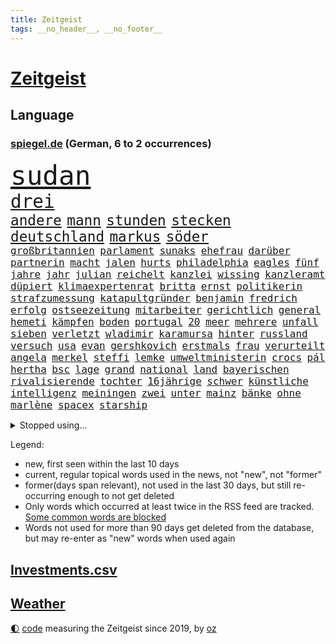 ```yaml
---
title: Zeitgeist
tags: __no_header__, __no_footer__
---
```


# [Zeitgeist](https://oliz.io/zeitgeist/)

## Language

<h3><a href="https://www.spiegel.de" target="_blank">spiegel.de</a> (German, 6 to 2 occurrences)</h3>
<p style="font-family:monospace">
<span style="font-size:32pt"><a href="news_links.html#sudan" class="new">sudan</a></span>
<br>
<span style="font-size:22pt"><a href="news_links.html#drei" class="current">drei</a></span>
<br>
<span style="font-size:17pt"><a href="news_links.html#andere" class="current">andere</a></span>
<span style="font-size:17pt"><a href="news_links.html#mann" class="current">mann</a></span>
<span style="font-size:17pt"><a href="news_links.html#stunden" class="current">stunden</a></span>
<span style="font-size:17pt"><a href="news_links.html#stecken" class="current">stecken</a></span>
<span style="font-size:17pt"><a href="news_links.html#deutschland" class="current">deutschland</a></span>
<span style="font-size:17pt"><a href="news_links.html#markus" class="current">markus</a></span>
<span style="font-size:17pt"><a href="news_links.html#söder" class="current">söder</a></span>
<br>
<span style="font-size:12pt"><a href="news_links.html#großbritannien" class="current">großbritannien</a></span>
<span style="font-size:12pt"><a href="news_links.html#parlament" class="current">parlament</a></span>
<span style="font-size:12pt"><a href="news_links.html#sunaks" class="current">sunaks</a></span>
<span style="font-size:12pt"><a href="news_links.html#ehefrau" class="current">ehefrau</a></span>
<span style="font-size:12pt"><a href="news_links.html#darüber" class="current">darüber</a></span>
<span style="font-size:12pt"><a href="news_links.html#partnerin" class="current">partnerin</a></span>
<span style="font-size:12pt"><a href="news_links.html#macht" class="current">macht</a></span>
<span style="font-size:12pt"><a href="news_links.html#jalen" class="current">jalen</a></span>
<span style="font-size:12pt"><a href="news_links.html#hurts" class="current">hurts</a></span>
<span style="font-size:12pt"><a href="news_links.html#philadelphia" class="current">philadelphia</a></span>
<span style="font-size:12pt"><a href="news_links.html#eagles" class="current">eagles</a></span>
<span style="font-size:12pt"><a href="news_links.html#fünf" class="current">fünf</a></span>
<span style="font-size:12pt"><a href="news_links.html#jahre" class="current">jahre</a></span>
<span style="font-size:12pt"><a href="news_links.html#jahr" class="current">jahr</a></span>
<span style="font-size:12pt"><a href="news_links.html#julian" class="current">julian</a></span>
<span style="font-size:12pt"><a href="news_links.html#reichelt" class="current">reichelt</a></span>
<span style="font-size:12pt"><a href="news_links.html#kanzlei" class="new">kanzlei</a></span>
<span style="font-size:12pt"><a href="news_links.html#wissing" class="current">wissing</a></span>
<span style="font-size:12pt"><a href="news_links.html#kanzleramt" class="current">kanzleramt</a></span>
<span style="font-size:12pt"><a href="news_links.html#düpiert" class="current">düpiert</a></span>
<span style="font-size:12pt"><a href="news_links.html#klimaexpertenrat" class="new">klimaexpertenrat</a></span>
<span style="font-size:12pt"><a href="news_links.html#britta" class="current">britta</a></span>
<span style="font-size:12pt"><a href="news_links.html#ernst" class="current">ernst</a></span>
<span style="font-size:12pt"><a href="news_links.html#politikerin" class="current">politikerin</a></span>
<span style="font-size:12pt"><a href="news_links.html#strafzumessung" class="new">strafzumessung</a></span>
<span style="font-size:12pt"><a href="news_links.html#katapultgründer" class="current">katapultgründer</a></span>
<span style="font-size:12pt"><a href="news_links.html#benjamin" class="current">benjamin</a></span>
<span style="font-size:12pt"><a href="news_links.html#fredrich" class="current">fredrich</a></span>
<span style="font-size:12pt"><a href="news_links.html#erfolg" class="current">erfolg</a></span>
<span style="font-size:12pt"><a href="news_links.html#ostseezeitung" class="new">ostseezeitung</a></span>
<span style="font-size:12pt"><a href="news_links.html#mitarbeiter" class="current">mitarbeiter</a></span>
<span style="font-size:12pt"><a href="news_links.html#gerichtlich" class="new">gerichtlich</a></span>
<span style="font-size:12pt"><a href="news_links.html#general" class="current">general</a></span>
<span style="font-size:12pt"><a href="news_links.html#hemeti" class="new">hemeti</a></span>
<span style="font-size:12pt"><a href="news_links.html#kämpfen" class="current">kämpfen</a></span>
<span style="font-size:12pt"><a href="news_links.html#boden" class="current">boden</a></span>
<span style="font-size:12pt"><a href="news_links.html#portugal" class="current">portugal</a></span>
<span style="font-size:12pt"><a href="news_links.html#20" class="current">20</a></span>
<span style="font-size:12pt"><a href="news_links.html#meer" class="current">meer</a></span>
<span style="font-size:12pt"><a href="news_links.html#mehrere" class="current">mehrere</a></span>
<span style="font-size:12pt"><a href="news_links.html#unfall" class="current">unfall</a></span>
<span style="font-size:12pt"><a href="news_links.html#sieben" class="current">sieben</a></span>
<span style="font-size:12pt"><a href="news_links.html#verletzt" class="current">verletzt</a></span>
<span style="font-size:12pt"><a href="news_links.html#wladimir" class="current">wladimir</a></span>
<span style="font-size:12pt"><a href="news_links.html#karamursa" class="new">karamursa</a></span>
<span style="font-size:12pt"><a href="news_links.html#hinter" class="current">hinter</a></span>
<span style="font-size:12pt"><a href="news_links.html#russland" class="current">russland</a></span>
<span style="font-size:12pt"><a href="news_links.html#versuch" class="current">versuch</a></span>
<span style="font-size:12pt"><a href="news_links.html#usa" class="current">usa</a></span>
<span style="font-size:12pt"><a href="news_links.html#evan" class="current">evan</a></span>
<span style="font-size:12pt"><a href="news_links.html#gershkovich" class="current">gershkovich</a></span>
<span style="font-size:12pt"><a href="news_links.html#erstmals" class="current">erstmals</a></span>
<span style="font-size:12pt"><a href="news_links.html#frau" class="current">frau</a></span>
<span style="font-size:12pt"><a href="news_links.html#verurteilt" class="current">verurteilt</a></span>
<span style="font-size:12pt"><a href="news_links.html#angela" class="current">angela</a></span>
<span style="font-size:12pt"><a href="news_links.html#merkel" class="current">merkel</a></span>
<span style="font-size:12pt"><a href="news_links.html#steffi" class="current">steffi</a></span>
<span style="font-size:12pt"><a href="news_links.html#lemke" class="current">lemke</a></span>
<span style="font-size:12pt"><a href="news_links.html#umweltministerin" class="current">umweltministerin</a></span>
<span style="font-size:12pt"><a href="news_links.html#crocs" class="new">crocs</a></span>
<span style="font-size:12pt"><a href="news_links.html#pál" class="new">pál</a></span>
<span style="font-size:12pt"><a href="news_links.html#hertha" class="current">hertha</a></span>
<span style="font-size:12pt"><a href="news_links.html#bsc" class="current">bsc</a></span>
<span style="font-size:12pt"><a href="news_links.html#lage" class="current">lage</a></span>
<span style="font-size:12pt"><a href="news_links.html#grand" class="current">grand</a></span>
<span style="font-size:12pt"><a href="news_links.html#national" class="current">national</a></span>
<span style="font-size:12pt"><a href="news_links.html#land" class="current">land</a></span>
<span style="font-size:12pt"><a href="news_links.html#bayerischen" class="current">bayerischen</a></span>
<span style="font-size:12pt"><a href="news_links.html#rivalisierende" class="new">rivalisierende</a></span>
<span style="font-size:12pt"><a href="news_links.html#tochter" class="current">tochter</a></span>
<span style="font-size:12pt"><a href="news_links.html#16jährige" class="current">16jährige</a></span>
<span style="font-size:12pt"><a href="news_links.html#schwer" class="current">schwer</a></span>
<span style="font-size:12pt"><a href="news_links.html#künstliche" class="current">künstliche</a></span>
<span style="font-size:12pt"><a href="news_links.html#intelligenz" class="current">intelligenz</a></span>
<span style="font-size:12pt"><a href="news_links.html#meiningen" class="new">meiningen</a></span>
<span style="font-size:12pt"><a href="news_links.html#zwei" class="current">zwei</a></span>
<span style="font-size:12pt"><a href="news_links.html#unter" class="current">unter</a></span>
<span style="font-size:12pt"><a href="news_links.html#mainz" class="current">mainz</a></span>
<span style="font-size:12pt"><a href="news_links.html#bänke" class="current">bänke</a></span>
<span style="font-size:12pt"><a href="news_links.html#ohne" class="current">ohne</a></span>
<span style="font-size:12pt"><a href="news_links.html#marlène" class="new">marlène</a></span>
<span style="font-size:12pt"><a href="news_links.html#spacex" class="current">spacex</a></span>
<span style="font-size:12pt"><a href="news_links.html#starship" class="new">starship</a></span>
</p>
<details>
<summary>Stopped using...</summary>
<p class="former" style="font-size:12pt">
fürchtet(907) sachsenanhalt(907) hinterlassen(906) jens(906) mali(906) nachfolge(906) vorsitzende(906) bundesamt(905) hervor(905) bildung(904) coronaregeln(904) diskriminierung(904) geändert(904) kino(904) leer(904) verändert(904) zurzeit(904) ausgebrochen(903) ausgezeichnet(903) geschickt(903) investoren(903) unbekannten(903) carsten(902) erfahrung(902) glück(902) klaren(902) krankenhäusern(902) siegt(902) teheran(902) trat(902) allianz(901) enger(901) hunde(901) kliniken(901) ließen(901) nominiert(901) steuern(901) teilnehmer(901) woran(901) 400(900) breitet(900) ddr(900) diskutieren(900) erfolge(900) erneute(900) landtag(900) widerspruch(900) englischen(899) erfahrungen(899) gerhard(899) klingbeil(899) kochinstitut(899) priester(899) quarantäne(899) vorliegt(899) cdupolitiker(898) co₂(898) favoriten(898) florian(898) passieren(898) riss(898) tweet(898) verlief(898) augsburg(897) ausfallen(897) bielefeld(897) meister(897) neuem(897) provinz(897) unterschiedlich(897) verhängte(897) vorsitzenden(897) walter(897) ausnahmezustand(896) größter(896) litauen(896) zugleich(896) 65(895) gebe(895) tschechien(895) wehren(895) beschluss(894) dramatisch(894) fußballprofi(894) mütter(894) 33(893) anbieter(893) entscheidenden(893) falsch(893) länge(893) nutzte(893) party(893) rassistischen(893) sinn(893) tausenden(893) verteidigung(893) besuchen(892) blockiert(892) milde(892) pressestimmen(892) via(891) zwischenzeitlich(891) freie(890) kultur(890) gerechnet(889) modell(889) william(889) bande(888) demonstrationen(888) europäischer(888) kleines(888) verfehlt(888) belegen(887) eklat(887) auskunft(886) brechen(886) antisemitismus(885) sendung(885) geprägt(884) holocaust(884) konkrete(884) unseren(884) hielten(882) landete(882) 11(881) fan(881) signalisiert(881) tiefen(881) gesamten(880) kooperation(880) schießen(880) eigenes(879) iss(879) übernommen(879) immunität(878) bestmarke(877) hoffnungen(877) katar(876) ausrüstung(874) ausgesetzt(873) freiwillig(871) apps(870) möglichkeiten(867) wandel(867) empfangen(857) foto(856) normalerweise(856) staatsoberhaupt(856) konzert(854) verdoppelt(854) teuren(852) rache(847) farbe(841) hitler(839) last(836) aktionen(833) wetterdienst(815) londons(814) enthält(809) 95(796) öffnet(793) estland(777) anfeindungen(774) skandale(770) belästigung(769) demnächst(763) strebt(744) verantwortliche(744) investor(733) japanischen(689) abgegeben(681) besonderes(678) 38(668) zentralbank(652) stundenlang(647) lebensmitteln(643) ausnahme(637) veröffentlichung(630) füllen(629) verbunden(627) freigesprochen(626) warnungen(623) erfolglos(607) fluten(606) gremium(606) erfolgreichste(601) weibliche(601) kuriose(599) 700(590) jenseits(590) nouripour(580) rückgabe(579) stehlen(579) mike(574) kritischen(571) machtübernahme(571) zorn(570) böse(566) momente(566) erreichte(559) werner(553) konflikts(548) schulden(547) vorteil(547) beeinflusst(539) kunstwerke(536) gefeuert(534) erdgas(533) krankenkassen(532) gedrängt(526) einander(525) verläuft(519) 200000(518) hals(516) roth(513) falle(500) fußballs(500) vorgesehen(499) meta(489) tradition(486) seltene(484) zustande(484) entsteht(483) stephen(483) kanal(481) explodieren(479) phänomen(478) sank(477) verteuert(472) fdpminister(471) 87(468) ezb(468) nordische(468) frühe(465) zuständig(463) ebay(462) hochzeit(460) klara(458) heikel(457) menschenrechtler(452) mild(444) schwieriger(442) match(440) spektakel(440) mitgliedstaaten(435) geklagt(432) geschenk(429) bestand(423) geiselnahme(419) ergeben(418) abschaffung(414) gekämpft(412) positiven(411) abseits(409) runter(408) zensur(407) verpflichtende(404) problems(403) mbappé(401) oppositionellen(401) schülern(399) 98(398) spdchef(396) fluss(393) lehnte(392) terror(392) zugenommen(389) fern(388) kremltruppen(383) erneuerbare(382) anlässlich(378) invasoren(376) lindners(375) patrick(375) todes(371) goldene(369) staub(365) staatsbürgerschaft(364) spart(362) verbotene(359) ausschließlich(357) suchten(357) herrschte(356) updates(350) 24jährige(346) fernen(342) nachfolgerin(342) rechenschaft(341) großmutter(338) ufer(338) franken(337) filialen(335) warteten(335) schwedens(334) golden(328) discounter(323) wehrte(319) westjordanland(319) würdigt(318) suchte(314) ausgebaut(313) einstecken(312) prinzessin(312) chefs(310) erleichtert(309) sinne(309) unobericht(309) 80000(308) homosexuelle(308) tankstelle(308) vereidigt(308) ausbauen(307) einhalten(306) titelverteidiger(306) 79(304) frustriert(304) leipzigs(304) steuerzahler(303) ulrich(303) erhöhtes(302) vollgas(302) provider(300) schwächen(300) jugendlicher(298) einzudämmen(297) mitarbeitende(296) update(294) verdiente(294) naturkatastrophen(292) preisdeckel(292) republikanischer(292) verbreitung(291) ukrainerusslandkrieg(288) persönlicher(283) zuwanderung(281) transportieren(280) übergewinnsteuer(278) finde(275) gleichberechtigung(275) tanz(274) katholiken(272) begegnen(269) extra(269) endgültige(268) vize(267) großeltern(266) entschuldigen(263) kultusminister(263) frauenrechte(262) völker(262) anruf(260) grimm(260) veronika(260) giffey(259) funktion(256) usrepublikaner(256) anschlags(255) streikt(254) chinesen(253) eigentliche(253) gelbe(252) unterkünfte(249) etlichen(247) drehten(246) lady(245) zwölfjährigen(245) erzählung(243) diana(242) daneben(240) glänzte(240) hagen(239) hingelegt(239) summer(238) moderator(235) wichtigster(235) notruf(234) somalia(234) holten(232) bürgergeld(231) einziges(231) mobilisierung(230) erlässt(229) mithalten(229) rauf(228) vogelgrippe(228) medizin(227) sperren(227) weltgrößten(227) seltener(225) verschärfung(224) entkommen(223) globes(223) spurensuche(219) übernahm(219) bellingham(217) gebissen(217) jude(217) tobias(217) gott(216) ussenat(216) energiepauschale(215) angegangen(214) antisemitisch(210) link(210) rowling(210) atlantik(209) entstehung(209) rappers(208) abgezogen(207) jahreswechsel(206) beschaffen(204) 45jährige(203) erzeugt(203) lehrermangel(203) durchhalten(202) listen(202) geteilt(201) gratis(201) kurznachrichtendienst(200) bundeswirtschaftsministerium(199) strafrechtliche(199) finanzministerium(197) vorurteile(197) ber(196) elften(196) energiepolitik(196) erwägen(196) aufholjagd(195) johan(195) monika(194) simuliert(194) stützt(194) jk(193) milliardenkosten(193) wasserversorgung(193) eingehalten(192) meeresboden(191) militärexperte(191) cocacola(190) 1400(188) emissionen(188) irland(188) achtelfinale(187) angesehen(186) beobachter(186) blumen(186) fortschritte(186) ködern(186) spiels(186) vereinbarung(186) winzigen(186) halbzeit(184) iranischer(184) szenarien(184) rose(182) treibhausgase(182) tshirt(182) buhlen(181) massiver(181) niederlagen(181) geldpolitik(180) morgan(180) sterne(180) brutalität(179) persönlichen(179) asteroid(178) sportdirektor(178) stift(178) antrieb(176) kristersson(176) 300000(175) exklusiv(175) langes(175) bundesweites(174) forscherinnen(174) nominierungen(174) schwedt(174) organisieren(173) dahintersteckt(171) elbphilharmonie(170) härtesten(170) abwesenheit(169) bergen(169) edward(168) gefährlichsten(168) regionalbahn(168) herren(167) bischofskonferenz(166) bnd(163) wartezeit(163) angekündigter(162) gewalttäter(162) passagieren(162) kommando(161) professioneller(161) kampfpanzern(160) anerkennung(159) clans(159) parat(159) birmingham(158) bonbons(158) ernennt(158) solidarisieren(157) verankert(157) lawinenabgang(156) entzug(155) alice(154) geliebten(152) krisenjahr(152) oleg(152) übersteigen(152) gary(150) großereignis(150) armin(149) geebnet(149) scheuen(149) 105(148) energieinfrastruktur(148) misstrauen(148) todesstrafe(148) dankesrede(147) eigens(147) flüchtlingsheim(147) intakt(147) teheraner(146) verehrt(146) 39(145) 736(145) erkältungswelle(145) geschmack(144) mittleren(144) verbrechens(142) versicherte(142) y(142) erreger(141) krankenhausreform(141) queere(141) aussichten(140) raue(140) boeing(139) darknet(139) inhalten(139) reißen(138) philip(137) weltcup(137) bedienen(136) brisantes(136) zigaretten(136) überragt(136) adolf(135) queeren(135) sydney(135) rettungseinsatz(132) usamerikanerin(132) jusos(131) 14jähriger(130) aufgeschoben(130) erzählungen(130) japaner(130) ussänger(130) verbrenner(130) sms(129) wurm(129) abwenden(128) homophoben(127) diplomatie(126) testet(126) twitterchef(126) wirtschaftliche(126) feste(125) formiert(125) vorgängerin(125) sportartikelhersteller(124) statistische(124) verbinden(123) ware(123) überwacht(123) ausdrücklich(122) migrationspolitik(122) benedikt(121) geheimer(121) grünenchef(121) schmiedet(121) gianni(120) pence(120) streben(120) subventionswettlauf(120) anzahl(119) ausgetretene(119) evangelische(119) gegensatz(119) generalinspekteur(119) überzeugen(118) bundesverdienstkreuz(117) christmas(117) schränken(117) verkehrswende(117) überholmanöver(117) abschiebungen(116) airbus(116) bafin(116) bemängeln(116) beweist(116) gekostet(116) inszenierte(116) aufpassen(115) bestens(115) flotte(115) fußballweltmeisterschaften(115) tennislegende(115) vorsichtig(115) barbarei(114) bischöfe(114) straßensperren(114) supermärkte(114) apokalypse(113) ausgleichen(113) beunruhigt(113) buenos(113) djokovic(113) gelockert(113) geldhaus(112) infos(112) jahresbeginn(112) produkten(112) synodalen(112) verbannt(112) weltfußball(112) wmaus(112) arztpraxen(111) fotograf(111) kamala(111) schneesturm(111) düsteres(110) gestalten(110) integrität(110) what(110) berühmter(109) erfolgsgeschichte(109) kurzzeitig(109) vorbereitung(109) check(108) kapsel(108) rückschritt(108) tüte(108) größeren(107) kampfflugzeuge(107) lehnten(107) politikum(107) seltsamen(107) weltmeisterschaften(107) dienstwagen(106) flaggen(106) versicherung(106) überlassen(106) hilfsgüter(105) munitionsbeschaffung(105) tvserie(105) charts(104) fratzscher(104) niedergelegt(104) skiweltcup(104) besitzen(103) erwähnt(103) innsbruck(103) kammerspiel(103) stürmen(103) venus(103) werbeverbot(103) wiegelt(103) berisha(101) euabgeordnete(101) forschungsteam(101) grünes(101) söldnergruppe(101) udo(100) dritter(99) perfekten(99) 28jährigen(98) axelspringerverlag(98) gebrauchte(98) hackl(98) obdachlosigkeit(98) standorte(98) mexikos(97) derartige(96) fachschüler(96) garbsen(96) kellern(96) umstrittenes(96) überbieten(96) 20jährige(95) kapital(95) vollstreckt(95) day(94) redaktion(94) verschüttet(94) voraussetzung(94) wehrbeauftragte(94) anlaufstelle(93) erzielten(93) haie(93) spielfilm(93) ausgeladen(92) bauzinsen(92) entschärft(92) kohlendioxid(92) völler(92) biathleten(91) explodierende(91) geiselnehmer(91) isrückkehrerin(91) mitgliedschaft(91) porträtiert(91) regenfälle(91) sportjournalist(91) warntag(91) darlehen(90) gleichem(90) haushalts(90) länderchefs(90) schärferes(90) angespannte(89) arbeitnehmerinnen(89) attentäter(89) etablieren(89) planungsverfahren(89) referee(89) wintersport(89) epos(88) kopiert(88) maulwurf(88) stanley(88) vorort(88) vorurteilen(88) witterung(88) einzigartigen(87) exvizepräsident(87) krankenstand(87) kulturstaatsministerin(87) nachbarländern(87) regierungsberater(87) stellungskrieg(87) umzug(87) vorstand(87) europarat(86) juwelen(86) applaus(85) kriege(85) künstlern(85) merkwürdige(85) ops(85) twitteralternative(85) zehnte(85) altert(84) ansicht(84) beeindruckt(84) immobilienpreise(84) rauschten(84) umstrittener(84) verworfen(84) volksleiden(84) werten(84) aires(83) angreifern(83) bruchteil(83) glass(83) journalistische(83) organisierten(83) zurückfordern(83) death(82) eauto(82) klimaziel(82) parteiausschluss(82) solcher(82) volkswagenkonzern(82) kirchen(81) kriegsdrama(81) lauten(81) meiste(81) sicherheitskräften(81) deripaska(80) gentechnik(80) kategorien(80) luxusmarken(80) lösten(80) schweigt(80) verheerende(80) cancelt(79) erfolgreiche(79) erlag(79) gerückt(79) a38(78) detektiv(78) dieb(78) isanhänger(78) ivan(78) revision(78) stritt(78) toney(78) zylinder(78) 69(77) anschreien(77) auftrieb(77) eisernen(77) förderte(77) komplizierten(77) stellvertreterin(77) verleger(77) wilden(77) zugeben(77) batic(76) böller(76) eiltempo(76) feuerwehrmann(76) kranken(76) kurzschluss(76) legalem(76) leitmayr(76) schneefall(76) demonstrierten(75) doppelmord(75) einkindpolitik(75) einmarsch(75) männlichen(75) schadsoftware(75) zweck(75) dauer(74) geprägte(74) herstellers(74) indizien(74) lambsdorff(74) strafrechtlich(74) unerschwinglich(74) absprache(73) chaim(73) einzelgänger(73) feministischer(73) internetnutzer(73) verteidigungsministeriums(73) wham(73) zuständigkeit(73) ölkonzern(73) cyrus(72) ertragen(72) hundebesitzer(72) miley(72) texten(72) schwinden(71) umjubelt(71) versicherer(71) aushalten(70) besuchern(70) broadway(70) gestaltet(70) höhepunkte(70) leichnam(70) mafia(70) rauchen(70) sicherheitsbedenken(70) amüsant(69) bundesministerin(69) büroarbeiter(69) geschäftsmann(69) siebzigern(69) socialmediakonzern(69) überschattete(69) bakterien(68) bescheiden(68) geratene(68) gesteuerte(68) haftentlassung(68) heimatland(68) kraftakt(68) mitgerissen(68) 133(67) bundeswirtschaftsminister(67) empfindliche(67) entfernte(67) freier(67) hinsichtlich(67) kabinettskollegen(67) verschmähen(67) 52(66) islamistischen(66) kleintransporters(66) neubau(66) outfits(66) blutspenden(65) edf(65) homosexueller(65) linda(65) office(65) pckraffinerie(65) abnehmen(64) hunden(64) impfstatus(64) nazivergleich(64) henriette(63) häftling(63) krebsdiagnose(63) oberbürgermeisterin(63) reker(63) weltcupsieg(63) weltraumrakete(63) wettlauf(63) mittwochmorgen(62) schwache(62) sitzungstagen(62) substanz(62) arbeitsgruppe(61) bauministerin(61) bayerischer(61) betreuer(61) bewerbungen(61) entwickler(61) geywitz(61) högl(61) niemals(61) biene(60) bitcoins(60) burkina(60) faso(60) havarierten(60) angehende(59) break(59) ehemaliges(59) grünheide(59) streifen(59) verlangte(59) vorgabe(59) bürgerrechte(58) do(58) erschlich(58) gaga(58) joão(58) kadaver(58) theoretisch(58) verdächtiges(58) nordamerikas(57) spontan(57) verbrennt(57) einzel(56) ortes(56) pate(56) energy(55) erschüttern(55) techbranche(55) umweltbundesamt(55) anklagen(54) bestehe(54) luftschlägen(54) pamela(54) abtreibungsgegner(53) iq(53) räume(53) showdown(53) starteten(53) vertreiben(53) widrigen(53) allgemeines(52) aufbauen(52) bedrohlich(52) kiesewetter(52) langwierige(52) positives(52) roderich(52) segelboot(52) umdenken(52) ebbt(51) flüchtlingspolitik(51) ganztägigen(51) gedient(51) lagerfeld(51) pflegen(51) selfie(51) skipper(51) zögerliche(51) abkopplung(50) antike(50) dfl(50) gesetzlichen(50) neinstimmen(50) neunzigern(50) supermarktketten(50) bogen(49) etat(49) jährt(49) nhs(49) unfallzahlen(49) unruhe(49) vorgetäuscht(49) überrumpelt(49) auszeichnungen(48) baltikum(48) djokovićs(48) effekte(48) euterrorliste(48) gelogen(48) holocaustüberlebende(48) rigorose(48) sichtlich(48) stausee(48) abenteurer(47) ausgeglichen(47) durchgefallen(47) heimwm(47) neapel(47) produzenten(47) ungarischen(47) ausgerottet(46) beschuldigen(46) bildungsmisere(46) dmytro(46) hauch(46) kuleba(46) mitgeschleift(46) richtigen(46) stürmte(46) absprachen(45) ausnahmeathletin(45) ermordeten(45) köpfe(45) packung(45) synodalversammlung(45) vorstellungen(45) zugpersonal(45) überzogen(45) abiturienten(44) georgien(44) lokale(44) monatelanger(44) untergräbt(44) vergewaltigungen(44) bundesminister(43) dammbruch(43) diversen(43) hochzeiten(43) klimaschutzes(43) mitziehen(43) prorussischen(43) verhinderten(43) academy(42) beißt(42) dichtgemacht(42) eingebrockt(42) sicherheitsstrategie(42) stegner(42) sturmgewehren(42) ausspähen(41) brüskiert(41) fischfang(41) flowers(41) mërgim(41) polizeischüler(41) spö(41) taumelt(41) willkür(41) wirtschaftlicher(41) zinswende(41) 152(40) aufgespürt(40) premiers(40) purzeln(40) zervakis(40) anlocken(39) dissens(39) eberl(39) eingeschüchtert(39) h5n1(39) kuh(39) quälend(39) wahlsieger(39) 207(38) apache(38) ausgemustert(38) laufzeit(38) leopard2kampfpanzer(38) omega(38) rolex(38) streamingangebot(38) erholt(37) problematischen(37) quittung(37) solidarische(37) unterdrückt(37) vatikans(37) verunsicherung(37) ausschluss(36) behauptung(36) nobelpreis(36) pralinen(36) travel(36) verteuern(36) weltmeisterin(36) agenten(35) anschlüsse(35) eichhörnchen(35) fußballliga(35) fußstapfen(35) grenzschutz(35) lawinengefahr(35) merklich(35) mister(35) nummereinshit(35) rekordergebnis(35) rekordmenge(35) verbreitete(35) vwkonzern(35) zerschlagung(35) zurückhaltend(35) alonso(34) ausweis(34) erdbebenhilfe(34) gleichgeschlechtliche(34) halbmast(34) lebensweise(34) luxusuhren(34) patek(34) philippe(34) rekordzahlen(34) retourkutsche(34) sachschaden(34) schafe(34) sicherheitsexpertin(34) wuhledar(34) xabi(34) alarmstarts(33) gladbach(33) hilfskräfte(33) modernisiert(33) supermächte(33) vertreibt(33) vögeln(33) cyberkriminelle(32) haufenweise(32) profifußballer(32) rechnerisch(32) rendiwagner(32) weiblichen(32) grammys(31) krebskranke(31) reddit(31) rekordverdächtig(31) unglücks(31) fernzuhalten(30) goldmedaille(30) kabel(30) kaufmann(30) relativieren(30) rentnern(30) sprünge(30) stil(30) 160000(29) 200euroenergiehilfe(29) olga(29) samsung(29) skirennfahrerin(29) verlags(29) russinnen(28) tabellenführung(28) trinkwasserversorgung(28) unnötige(28) zusammenzuarbeiten(28) anstatt(27) beigetragen(27) detail(27) gala(27) nordstreampipelines(27) siegesserie(27) wale(27) angestellter(26) doll(26) einreist(26) größerer(26) marte(26) olsbu(26) relativ(26) bindung(25) entgegenkommen(25) fehle(25) galaxy(25) konflikten(25) nobelpreisträger(25) s23(25) ultra(25) umlauf(25) vermieden(25) chemikalien(24) födisch(24) presseschau(24) traktiert(24) zeitgleich(24) bußgelder(23) dürresommer(23) jena(23) lesung(23) lohnforderung(23) rio(23) ssc(23) afrikanische(22) gigantisch(22) grubenunglück(22) janeiro(22) langlauf(21) maße(21) rüdiger(21) schubert(21) schuhe(21) stinkt(21) verschleppung(21) aufgedeckt(20) elite(20) erwerbstätig(20) georgier(20) gigant(20) moers(20) ruiniert(20) schrittweise(20) spektakuläres(20) speziellen(20) tiflis(20) vordenker(20) webbteleskop(20) websites(20) abstiegszone(19) auffälliges(19) begründete(19) großmacht(19) kristin(19) landespolitik(19) schmuggelroute(19) trickbetrüger(19) alleingang(18) dasselbe(18) eingeräumt(18) nordischen(18) verwandeln(18) vogelgrippevirus(18) anteile(17) banküberfall(17) beschaffung(17) führungsrolle(17) gemeindebund(17) kosmologie(17) krisenteam(17) rekonstruieren(17) aufreger(16) ausgewildert(16) energiepreisbremsen(16) finaler(16) konzernen(16) umarmt(16) absender(15) kombiniererinnen(15) konservativer(15) monsteretappe(15) schneechaos(15) städtetag(15) verschwörungsmythen(15) weltumsegelung(15) bestehenden(14) dienstleistungsgewerkschaft(14) geldübergabe(14) kommendem(14) regierungserklärung(14) soziologin(14) stadionverbot(14) aufkommen(13) björn(13) geschmuggelt(13) gewartet(13) guantanamo(13) höcke(13) kritikerinnen(13) stehe(13) 59(12) dekret(12) flexible(12) unmengen(12) flickenteppich(11) kalabrien(11) mangelhafte(11) mäuse(11) nationaler(11)
</p>
</details>
<p>Legend:
<ul>
<li><span class="new">new</span>, first seen within the last 10 days</li>
<li><span class="current">current</span>, regular topical words used in the news, not "new", not "former"</li>
<li><span class="former">former(days span relevant)</span>, not used in the last 30 days, but still re-occurring enough to not get deleted</li>
<li>Only words which occurred at least twice in the RSS feed are tracked. <a href="language/filters.py">Some common words are blocked</a></li>
<li>Words not used for more than 90 days get deleted from the database, but may re-enter as "new" words when used again</li>
</ul>
</p>

## [Investments](investments.html)[.csv](investments.csv)

## [Weather](weather.html)

<footer>
<a href="javascript:toggleTheme()" class="nav">🌓</a>
<a href="https://github.com/ooz/zeitgeist">code</a> measuring the Zeitgeist since 2019, by <a href="https://oliz.io">oz</a>
</footer>
